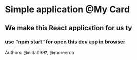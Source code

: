 # Simple application @My Card 
## We make this React application for us ty
### use "npm start" for open this dev app in browser
Authors: @nidal1992, @rooreeroo

